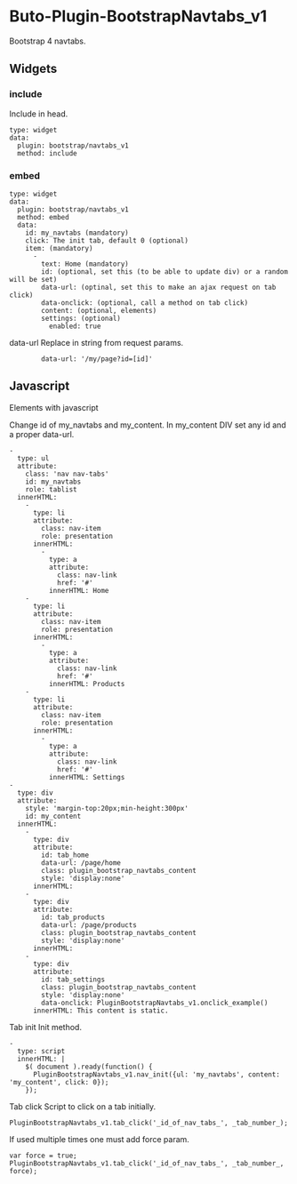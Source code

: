 # Buto-Plugin-BootstrapNavtabs_v1

<p>Bootstrap 4 navtabs.</p>

<a name="key_0"></a>

## Widgets



<a name="key_0_0"></a>

### include

<p>Include in head.</p>
<pre><code>type: widget
data:
  plugin: bootstrap/navtabs_v1
  method: include</code></pre>

<a name="key_0_1"></a>

### embed

<pre><code>type: widget
data:
  plugin: bootstrap/navtabs_v1
  method: embed
  data:
    id: my_navtabs (mandatory)
    click: The init tab, default 0 (optional)
    item: (mandatory)
      -
        text: Home (mandatory)
        id: (optional, set this (to be able to update div) or a random will be set)
        data-url: (optinal, set this to make an ajax request on tab click)
        data-onclick: (optional, call a method on tab click)
        content: (optional, elements)
        settings: (optional)
          enabled: true</code></pre>
<p>data-url
Replace in string from request params.</p>
<pre><code>        data-url: '/my/page?id=[id]'</code></pre>

<a name="key_1"></a>

## Javascript

<p>Elements with javascript</p>
<p>Change id of my_navtabs and my_content. In my_content DIV set any id and a proper data-url.</p>
<pre><code>-
  type: ul
  attribute:
    class: 'nav nav-tabs'
    id: my_navtabs
    role: tablist
  innerHTML:
    -
      type: li
      attribute:
        class: nav-item
        role: presentation
      innerHTML:
        -
          type: a
          attribute:
            class: nav-link
            href: '#'
          innerHTML: Home
    -
      type: li
      attribute:
        class: nav-item
        role: presentation
      innerHTML:
        -
          type: a
          attribute:
            class: nav-link
            href: '#'
          innerHTML: Products
    -
      type: li
      attribute:
        class: nav-item
        role: presentation
      innerHTML:
        -
          type: a
          attribute:
            class: nav-link
            href: '#'
          innerHTML: Settings
-
  type: div
  attribute:
    style: 'margin-top:20px;min-height:300px'
    id: my_content
  innerHTML:
    -
      type: div
      attribute:
        id: tab_home
        data-url: /page/home
        class: plugin_bootstrap_navtabs_content
        style: 'display:none'
      innerHTML:
    -
      type: div
      attribute:
        id: tab_products
        data-url: /page/products
        class: plugin_bootstrap_navtabs_content
        style: 'display:none'
      innerHTML:
    -
      type: div
      attribute:
        id: tab_settings
        class: plugin_bootstrap_navtabs_content
        style: 'display:none'
        data-onclick: PluginBootstrapNavtabs_v1.onclick_example()
      innerHTML: This content is static.</code></pre>
<p>Tab init
Init method.</p>
<pre><code>-
  type: script
  innerHTML: |
    $( document ).ready(function() {
      PluginBootstrapNavtabs_v1.nav_init({ul: 'my_navtabs', content: 'my_content', click: 0});
    });</code></pre>
<p>Tab click
Script to click on a tab initially.</p>
<pre><code>PluginBootstrapNavtabs_v1.tab_click('_id_of_nav_tabs_', _tab_number_);</code></pre>
<p>If used multiple times one must add force param.</p>
<pre><code>var force = true;
PluginBootstrapNavtabs_v1.tab_click('_id_of_nav_tabs_', _tab_number_, force);</code></pre>

